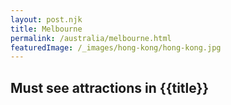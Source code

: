 ```yaml
---
layout: post.njk
title: Melbourne
permalink: /australia/melbourne.html
featuredImage: /_images/hong-kong/hong-kong.jpg
---
```

## Must see attractions in {{title}}